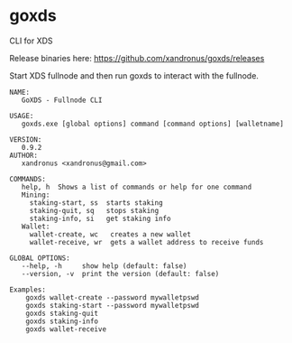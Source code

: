 # goxds
CLI for XDS

Release binaries here: https://github.com/xandronus/goxds/releases

Start XDS fullnode and then run goxds to interact with the fullnode.

```
NAME:
   GoXDS - Fullnode CLI

USAGE:
   goxds.exe [global options] command [command options] [walletname]

VERSION:
   0.9.2
AUTHOR:
   xandronus <xandronus@gmail.com>

COMMANDS:
   help, h  Shows a list of commands or help for one command
   Mining:
     staking-start, ss  starts staking
     staking-quit, sq   stops staking
     staking-info, si   get staking info
   Wallet:
     wallet-create, wc   creates a new wallet
     wallet-receive, wr  gets a wallet address to receive funds

GLOBAL OPTIONS:
   --help, -h     show help (default: false)
   --version, -v  print the version (default: false)

Examples:
    goxds wallet-create --password mywalletpswd
    goxds staking-start --password mywalletpswd
    goxds staking-quit
    goxds staking-info
    goxds wallet-receive
```
